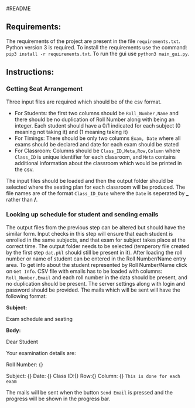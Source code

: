 #README
## Requirements:
The requirements of the project are present in the file ``requirements.txt``. Python version 3 is required. To install the requirements use the command: ``pip3 install -r requirements.txt``. To run the gui use ``python3 main_gui.py``.
## Instructions:
### Getting Seat Arrangement
Three input files are required which should be of the csv format.
* For Students: the first two columns should be ``Roll_Number,Name`` and there should be no duplication of Roll Number along with being an integer. Each student should have a 0/1 indicated for each subject (0 meaning not taking it) and (1 meaning taking it)
* For Timings: There should be only two columns ``Exam, Date`` where all exams should be declared and date for each exam should be stated
* For Classroom: Columns should be ``Class_ID,Meta,Row,Column`` where ``Class_ID`` is unique identifier for each classroom, and ``Meta`` contains additional information about the classroom which would be printed in the csv.

The input files should be loaded and then the output folder should be selected where the seating plan for each classroom will be produced. The file names are of the format ``Class_ID_Date`` where the ``Date`` is seperated by **_** rather than **/**. 
### Looking up schedule for student and sending emails
The output files from the previous step can be altered but should have the similar form. Input checks in this step will ensure that each student is enrolled in the same subjects, and that exam for subject takes place at the correct time. The output folder needs to be selected (temperory file created by the first step ``dat.pkl`` should still be present in it). After loading the roll number or name of student can be entered in the Roll Number/Name entry area. To get info about the student represented by Roll Number/Name click on ``Get Info``.  CSV file with emails has to be loaded with columns: ``Roll_Number,Email`` and each roll number in the data should be present, and no duplication should be present. The server settings along with login and password should be provided. The mails which will be sent will have the following format:

**Subject:**
 
Exam schedule and seating

**Body:**

Dear Student

Your examination details are: 

Roll Number: {}

Subject: {} Date: {} Class ID:{} Row:{} Column: {} ``This is done for each exam``


The mails will be sent when the button ``Send Email`` is pressed and the progress will be shown in the progress bar.